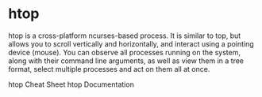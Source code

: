 # htop

htop is a cross-platform ncurses-based process. It is similar to top, but allows you to scroll vertically and horizontally, and interact using a pointing device (mouse). You can observe all processes running on the system, along with their command line arguments, as well as view them in a tree format, select multiple processes and act on them all at once.

<BadgeLink badgeText='Cheat Sheet' colorScheme='blue' href='https://www.maketecheasier.com/power-user-guide-htop/'>htop Cheat Sheet</BadgeLink>
<BadgeLink badgeText='Documentation' colorScheme='blue' href='https://www.man7.org/linux/man-pages/man1/htop.1.html'>htop Documentation</BadgeLink>
